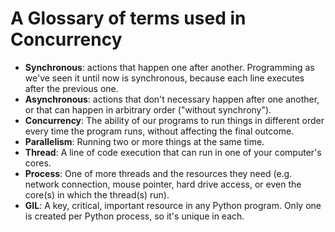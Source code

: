 # A Glossary of terms used in Concurrency

- **Synchronous**: actions that happen one after another. Programming as we've seen it until now is synchronous, because each line executes after the previous one.
- **Asynchronous**: actions that don't necessary happen after one another, or that can happen in arbitrary order ("without synchrony").
- **Concurrency**: The ability of our programs to run things in different order every time the program runs, without affecting the final outcome.
- **Parallelism**: Running two or more things at the same time.
- **Thread**: A line of code execution that can run in one of your computer's cores.
- **Process**: One of more threads and the resources they need (e.g. network connection, mouse pointer, hard drive access, or even the core(s) in which the thread(s) run).
- **GIL**: A key, critical, important resource in any Python program. Only one is created per Python process, so it's unique in each.
